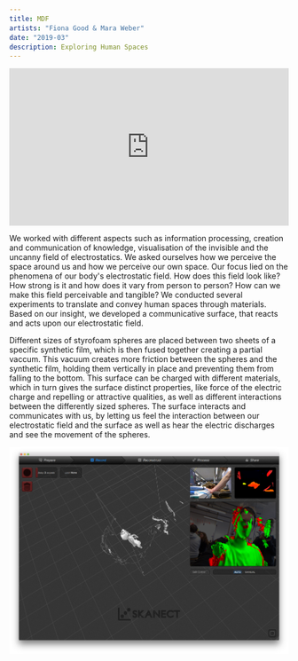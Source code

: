 ```yaml
---
title: MDF
artists: "Fiona Good & Mara Weber"
date: "2019-03"
description: Exploring Human Spaces
---
```

<div class="full">

<div style="padding:56.25% 0 0 0;position:relative;"><iframe src="https://player.vimeo.com/video/407462767?color=ff0000&title=0&byline=0&portrait=0" style="position:absolute;top:0;left:0;width:100%;height:100%;" frameborder="0" allow="autoplay; fullscreen" allowfullscreen></iframe></div><script src="https://player.vimeo.com/api/player.js"></script>

</div>

We worked with different aspects such as information processing, creation and communication of knowledge, visualisation of the invisible and the uncanny field of electrostatics.
We asked ourselves how we perceive the space around us and how we perceive our own space. Our focus lied on the phenomena of our body's electrostatic field. How does this field look like? How strong is it and how does it vary from person to person? How can we make this field perceivable and tangible?
We conducted several experiments to translate and convey human spaces through materials. Based on our insight, we developed a communicative surface, that reacts and acts upon our electrostatic field.


Different sizes of styrofoam spheres are placed between two sheets of a specific synthetic film, which is then fused together creating a partial vaccum. This vacuum creates more friction between the spheres and the synthetic film, holding them vertically in place and preventing them from falling to the bottom. This surface can be charged with different materials, which in turn gives the surface distinct properties, like force of the electric charge and repelling or attractive qualities, as well as different interactions between the differently sized spheres.
The surface interacts and communicates with us, by letting us feel the interaction between our electrostatic field and the surface as well as hear the electric discharges and see the movement of the spheres.


<div class="full">

![](./mdf-4.png)

</div>
